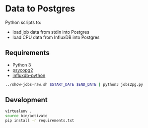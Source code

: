 # Data to Postgres
Python scripts to:
- load job data from stdin into Postgres
- load CPU data from InfluxDB into Postgres

## Requirements
- Python 3
- [psycopg2](http://initd.org/psycopg/)
- [influxdb-python](https://github.com/influxdata/influxdb-python)

```bash
../show-jobs-raw.sh $START_DATE $END_DATE | python3 jobs2pg.py
```

## Development
```bash
virtualenv .
source bin/activate
pip install -r requirements.txt
```
